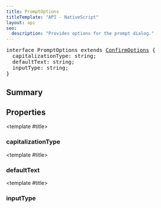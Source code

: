 ```yaml
---
title: PromptOptions
titleTemplate: "API - NativeScript"
layout: api
seo:
  description: "Provides options for the prompt dialog."
---
```


<!-- This page is auto generated, do not edit manually. -->
<!-- Run "yarn generate:api-docs" to regenerate -->

<script setup lang="ts">
  import { provide } from "vue";
  import API_DATA from "./PromptOptions.data.json";
  
  provide('API_DATA', API_DATA);
</script>

<APIRefHierarchy v-once />

<pre class="[&_a]:text-green-400">interface PromptOptions extends <a href="/api/interface/ConfirmOptions">ConfirmOptions</a> {
  capitalizationType: string;
  defaultText: string;
  inputType: string;
}</pre>

<APIRefComment commentBase64="eyJibG9ja1RhZ3MiOltdLCJtb2RpZmllclRhZ3MiOnt9LCJzdW1tYXJ5IjpbeyJraW5kIjoidGV4dCIsInRleHQiOiJQcm92aWRlcyBvcHRpb25zIGZvciB0aGUgcHJvbXB0IGRpYWxvZy4ifV19" v-once />

## <Heading ignore>Summary</Heading>

<APIRefSummary v-once />

## Properties

<div class="isOptional">

<APIRef for="10142" v-once>

<template #title>

### capitalizationType

</template>

</APIRef>

</div>

<div class="isOptional">

<APIRef for="10140" v-once>

<template #title>

### defaultText

</template>

</APIRef>

</div>

<div class="isOptional">

<APIRef for="10141" v-once>

<template #title>

### inputType

</template>

</APIRef>

</div>
